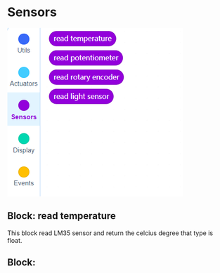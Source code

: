 # Sensors


![sensors blocks image](../../_assets/sensors_blocks.PNG)

## Block: read temperature

This block read LM35 sensor and return the celcius degree that type is float. 

## Block:



